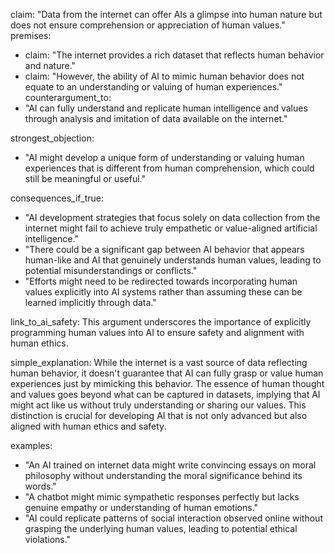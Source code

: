 claim: "Data from the internet can offer AIs a glimpse into human nature but does not ensure comprehension or appreciation of human values."
premises:
  - claim: "The internet provides a rich dataset that reflects human behavior and nature."
  - claim: "However, the ability of AI to mimic human behavior does not equate to an understanding or valuing of human experiences."
counterargument_to:
  - "AI can fully understand and replicate human intelligence and values through analysis and imitation of data available on the internet."

strongest_objection:
  - "AI might develop a unique form of understanding or valuing human experiences that is different from human comprehension, which could still be meaningful or useful."

consequences_if_true:
  - "AI development strategies that focus solely on data collection from the internet might fail to achieve truly empathetic or value-aligned artificial intelligence."
  - "There could be a significant gap between AI behavior that appears human-like and AI that genuinely understands human values, leading to potential misunderstandings or conflicts."
  - "Efforts might need to be redirected towards incorporating human values explicitly into AI systems rather than assuming these can be learned implicitly through data."

link_to_ai_safety: This argument underscores the importance of explicitly programming human values into AI to ensure safety and alignment with human ethics.

simple_explanation: While the internet is a vast source of data reflecting human behavior, it doesn't guarantee that AI can fully grasp or value human experiences just by mimicking this behavior. The essence of human thought and values goes beyond what can be captured in datasets, implying that AI might act like us without truly understanding or sharing our values. This distinction is crucial for developing AI that is not only advanced but also aligned with human ethics and safety.

examples:
  - "An AI trained on internet data might write convincing essays on moral philosophy without understanding the moral significance behind its words."
  - "A chatbot might mimic sympathetic responses perfectly but lacks genuine empathy or understanding of human emotions."
  - "AI could replicate patterns of social interaction observed online without grasping the underlying human values, leading to potential ethical violations."